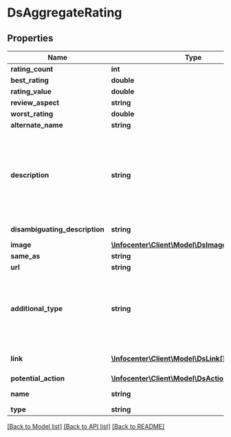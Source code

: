 # DsAggregateRating

## Properties
Name | Type | Description | Notes
------------ | ------------- | ------------- | -------------
**rating_count** | **int** |  | [optional] 
**best_rating** | **double** |  | [optional] 
**rating_value** | **double** |  | [optional] 
**review_aspect** | **string** |  | [optional] 
**worst_rating** | **double** |  | [optional] 
**alternate_name** | **string** |  | [optional] 
**description** | **string** | Multilingual. It is automatically translated if the description is not provided in all languages. Translated text is trimmed to 9000 symbols. Can contain HTML | [optional] 
**disambiguating_description** | **string** | Multilingual. Can contain HTML | [optional] 
**image** | [**\Infocenter\Client\Model\DsImageObjectSimplex**](DsImageObjectSimplex.md) |  | [optional] 
**same_as** | **string** |  | [optional] 
**url** | **string** | URL of the item | [optional] 
**additional_type** | **string** | Name of the &#x27;real&#x27;, more descriptive class which has no additional properties. Examples are schema.org/Country, schema.org/State, schema.org/City | [optional] 
**link** | [**\Infocenter\Client\Model\DsLink[]**](DsLink.md) | Web-links and general links between things | [optional] 
**potential_action** | [**\Infocenter\Client\Model\DsAction[]**](DsAction.md) |  | [optional] 
**name** | **string** | Multilingual. Can contain HTML | [optional] 
**type** | **string** |  | [optional] 

[[Back to Model list]](../../README.md#documentation-for-models) [[Back to API list]](../../README.md#documentation-for-api-endpoints) [[Back to README]](../../README.md)

